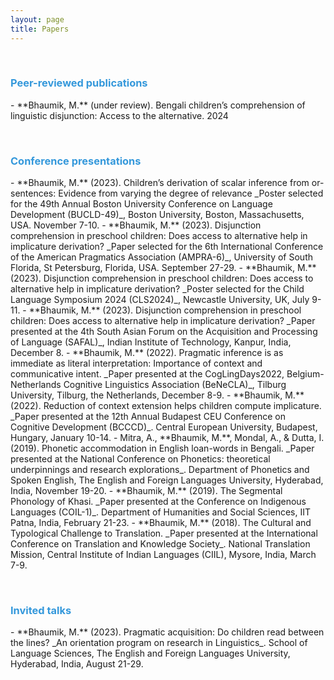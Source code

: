 ```yaml
---
layout: page
title: Papers
---
```


 &nbsp;  
 
<h3> <span style="color: #3498DB ;">Peer-reviewed publications </span> </h3> 
- **Bhaumik, M.** (under review). Bengali children’s comprehension of linguistic disjunction: Access to the alternative. 2024  

 &nbsp;    
<h3> <span style="color: #3498DB ;">Conference presentations </span> </h3> 
- **Bhaumik, M.** (2023). Children’s derivation of scalar inference from or-sentences: Evidence from varying the degree of relevance _Poster selected for the 49th Annual Boston University Conference on Language Development (BUCLD-49)_, Boston University, Boston, Massachusetts, USA. November 7-10.
- **Bhaumik, M.** (2023). Disjunction comprehension in preschool children: Does access to alternative help in implicature derivation? _Paper selected for the 6th International Conference of the American Pragmatics Association (AMPRA-6)_, University of South Florida, St Petersburg, Florida, USA. September 27-29.
- **Bhaumik, M.** (2023). Disjunction comprehension in preschool children: Does access to alternative help in implicature derivation? _Poster selected for the Child Language Symposium 2024 (CLS2024)_, Newcastle University, UK, July 9-11.
- **Bhaumik, M.** (2023). Disjunction comprehension in preschool children: Does access to alternative help in implicature derivation? _Paper presented at the 4th South Asian Forum on the Acquisition and Processing of Language (SAFAL)_, Indian Institute of Technology, Kanpur, India, December 8.  
- **Bhaumik, M.** (2022). Pragmatic inference is as immediate as literal interpretation: Importance of context and communicative intent. _Paper presented at the CogLingDays2022, Belgium-Netherlands Cognitive Linguistics Association (BeNeCLA)_, Tilburg University, Tilburg, the Netherlands, December 8-9.   
- **Bhaumik, M.** (2022). Reduction of context extension helps children compute implicature. _Paper presented at the 12th Annual Budapest CEU Conference on Cognitive Development (BCCCD)_. Central European University, Budapest, Hungary, January 10-14.  
- Mitra, A., **Bhaumik, M.**, Mondal, A., & Dutta, I. (2019). Phonetic accommodation in English loan-words in Bengali. _Paper presented at the National Conference on Phonetics: theoretical underpinnings and research explorations_. Department of Phonetics and Spoken English, The English and Foreign Languages University, Hyderabad, India, November 19-20.
- **Bhaumik, M.** (2019). The Segmental Phonology of Khasi. _Paper presented at the Conference on Indigenous Languages (COIL-1)_. Department of Humanities and Social Sciences, IIT Patna, India, February 21-23. 
- **Bhaumik, M.** (2018). The Cultural and Typological Challenge to Translation. _Paper presented at the International Conference on Translation and Knowledge Society_. National Translation Mission, Central Institute of Indian Languages (CIIL), Mysore, India, March 7-9. 

 &nbsp;    
<h3> <span style="color: #3498DB ;">Invited talks </span> </h3> 
- **Bhaumik, M.** (2023). Pragmatic acquisition: Do children read between the lines? _An orientation program on research in Linguistics_. School of Language Sciences, The English and Foreign Languages University, Hyderabad, India, August 21-29.



 &nbsp;    
